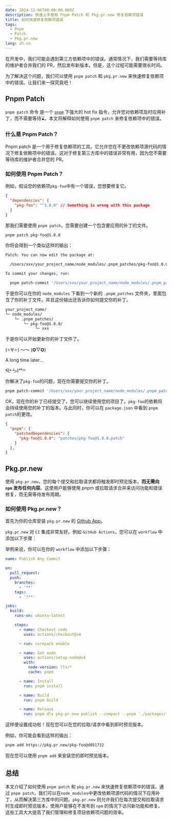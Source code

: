 ```yaml
---
date: 2024-12-06T00:00:00.000Z
description: 快速上手使用 Pnpm Patch 和 Pkg.pr.new 修复依赖项错误
title: 如何快速修复依赖项错误
tags:
  - Pnpm
  - Patch
  - Pkg.pr.new
lang: zh-cn
---
```


在开发中，我们可能会遇到第三方依赖项中的错误。通常情况下，我们需要等待库的维护者合并我们的 PR，然后发布新版本。但是，这个过程可能需要很长时间。

为了解决这个问题，我们可以使用 `pnpm patch` 和 `pkg.pr.new` 来快速修复依赖项中的错误。让我们来一探究竟吧！

## Pnpm Patch

`pnpm patch` 命令 是一个 [`pnpm`](https://pnpm.io/) 下强大的 hot fix 指令，允许您对依赖项及时应用补丁，而不需要等待⌛️。本文将解释如何使用 `pnpm patch` 来修复依赖项中的错误。

### 什么是 Pnpm Patch？

Pnpm patch 是一个用于修复依赖项的工具。它允许您在不更改依赖项源代码的情况下修复依赖项中的错误。这对于修复第三方库中的错误非常有用，因为您不需要等待库的维护者合并您的 PR。

### 如何使用 Pnpm Patch？

例如，假设您的依赖项`pkg-foo`中有一个错误，您想要修复它。

```json [package.json] {3}
{
  "dependencies": {
    "pkg-foo": "^1.0.0" // Something is wrong with this package
  }
}
```

那我们需要使用 `pnpm patch`，您需要创建一个包含要应用的补丁的文件。

```bash [Terminal]
pnpm patch pkg-foo@1.0.0
```

你将会得到一个类似这样的输出：

```bash [Terminal]
Patch: You can now edit the package at:

  /Users/xxx/your_project_name/node_modules/.pnpm_patches/pkg-foo@1.0.0

To commit your changes, run:

  pnpm patch-commit '/Users/xxx/your_project_name/node_modules/.pnpm_patches/pkg-foo@1.0.0
```

于是你可以在你的 `node_modules` 下看到一个新的 `.pnpm_patches` 文件夹，里面包含了你的补丁文件。并且这份输出还告诉你如何提交你的补丁。

```bash [Terminal]
your_project_name/
└─ node_modules/
    └─ .pnpm_patches/
        └─ pkg-foo@1.0.0/
             └─ xxx
```

于是你可以开始更新你的补丁文件了。

(✧∀✧) ～～ (✪▽✪)

A long time later...

 ٩(•̤̀ᵕ•̤́๑)ᵒᵏᵎᵎᵎᵎ

你解决了`pkg-foo`的问题，现在你需要提交你的补丁。

```bash [Terminal]
pnpm patch-commit '/Users/xxx/your_project_name/node_modules/.pnpm_patches/pkg-foo@1.0.0'
```

OK，现在你的补丁已经提交了，您可以继续使用您的项目了。`pkg-foo`的依赖将会持续使用您的补丁的版本。与此同时，你可以在 `package.json` 中看到 `pnpm patch`的更改。

```json [package.json]
{
  "pnpm": {
    "patchedDependencies": {
      "pkg-foo@1.0.0": "patches/pkg-foo@1.0.0.patch"
    }
  },
}
```

## Pkg.pr.new

使用 `pkg.pr.new`，您的每个提交和拉取请求都将触发即时预览版本，**而无需向 `npm` 发布任何内容**。这使用户能够使用 pnpm 或拉取请求合并来访问功能和错误修复，而无需等待发布周期。

### 如何使用 Pkg.pr.new？

首先为你的仓库安装 `pkg.pr.new` 的 [Github App](https://github.com/apps/pkg-pr-new)。

`pkg.pr.new` 对 `CI` 集成非常友好。例如 `GitHub Actions`，您可以在 `workflow` 中添加以下步骤：

举例来说，你可以在你的 `workflow` 中添加以下步骤：

```yml [.github/workflows/pkg.pr.new.yml]
name: Publish Any Commit

on:
  pull_request:
  push:
    branches:
      - '**'
    tags:
      - '!**'

jobs:
  build:
    runs-on: ubuntu-latest

    steps:
      - name: Checkout code
        uses: actions/checkout@v4

      - run: corepack enable

      - name: Set node
        uses: actions/setup-node@v4
        with:
          node-version: lts/*
          cache: pnpm

      - name: Install
        run: pnpm install

      - name: Build
        run: pnpm build

      - name: Release
        run: pnpm dlx pkg-pr-new publish --compact --pnpm './packages/*'
```

这样便设置成功啦！现在您可以在您的拉取/请求中看到即时预览版本。

例如，你可能会看到这样的输出：
  
```bash [Terminal]
pnpm add https://pkg.pr.new/pkg-foo@d051732
```

现在您可以使用 `pnpm add` 来安装您的即时预览版本。

## 总结

本文介绍了如何使用 `pnpm patch` 和 `pkg.pr.new` 来快速修复依赖项中的错误。通过 `pnpm patch`，我们可以在`node_modules`中更改依赖项源代码的情况下应用补丁，从而解决第三方库中的问题。`pkg.pr.new` 则允许我们在每次提交和拉取请求时生成即时预览版本，使用户能够在不发布到 `npm` 的情况下访问新功能和修复。这些工具大大提高了我们管理和修复项目依赖项问题的效率。

